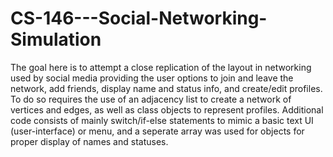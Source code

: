 # CS-146---Social-Networking-Simulation

The goal here is to attempt a close replication of the layout in networking used by
social media providing the user options to join and leave the network, add friends, display
name and status info, and create/edit profiles. To do so requires the use of an adjacency
list to create a network of vertices and edges, as well as class objects to represent profiles.
Additional code consists of mainly switch/if-else statements to mimic a basic text UI
(user-interface) or menu, and a seperate array was used for objects for proper display of
names and statuses.
